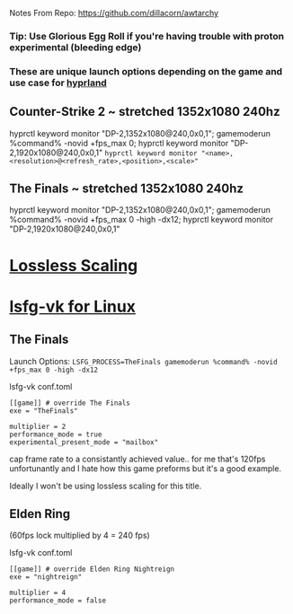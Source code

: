 Notes From Repo: https://github.com/dillacorn/awtarchy

### Tip: Use Glorious Egg Roll if you're having trouble with proton experimental (bleeding edge)

### These are unique launch options depending on the game and use case for [hyprland](https://github.com/hyprwm/Hyprland)

## Counter-Strike 2 ~ stretched 1352x1080 240hz
hyprctl keyword monitor "DP-2,1352x1080@240,0x0,1"; gamemoderun %command% -novid +fps_max 0; hyprctl keyword monitor "DP-2,1920x1080@240,0x0,1"
```hyprctl keyword monitor "<name>,<resolution>@<refresh_rate>,<position>,<scale>"```

## The Finals ~ stretched 1352x1080 240hz
hyprctl keyword monitor "DP-2,1352x1080@240,0x0,1"; gamemoderun %command% -novid +fps_max 0 -high -dx12; hyprctl keyword monitor "DP-2,1920x1080@240,0x0,1"

# [Lossless Scaling](https://store.steampowered.com/app/993090/Lossless_Scaling/)
# [lsfg-vk for Linux](https://github.com/PancakeTAS/lsfg-vk)

## The Finals
Launch Options:
```LSFG_PROCESS=TheFinals gamemoderun %command% -novid +fps_max 0 -high -dx12```

lsfg-vk conf.toml
```
[[game]] # override The Finals
exe = "TheFinals"

multiplier = 2
performance_mode = true
experimental_present_mode = "mailbox"
```
cap frame rate to a consistantly achieved value.. for me that's 120fps unfortunantly and I hate how this game preforms but it's a good example.

Ideally I won't be using lossless scaling for this title.

## Elden Ring
(60fps lock multiplied by 4 = 240 fps)

lsfg-vk conf.toml
```
[[game]] # override Elden Ring Nightreign
exe = "nightreign"

multiplier = 4
performance_mode = false
```
